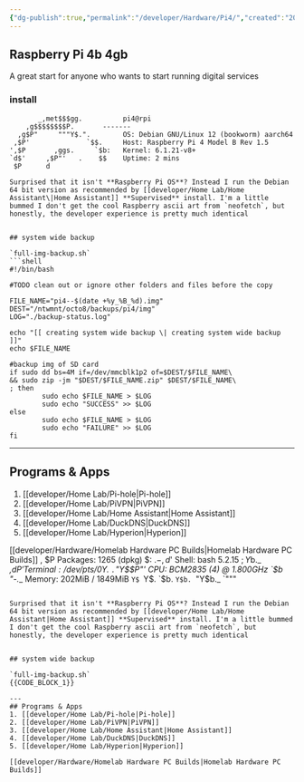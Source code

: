 ```yaml
---
{"dg-publish":true,"permalink":"/developer/Hardware/Pi4/","created":"2024-02-29T22:19:55.886-06:00","updated":"2024-07-07T22:06:11.447-05:00"}
---
```



## Raspberry Pi 4b 4gb

A great start for anyone who wants to start running digital services

### install
```shell
       _,met$$$gg.          pi4@rpi
    ,g$$$$$$$$P.       -------
  ,g$P"     """Y$.".        OS: Debian GNU/Linux 12 (bookworm) aarch64
 ,$P'              `$$.     Host: Raspberry Pi 4 Model B Rev 1.5
',$P       ,ggs.     `$b:   Kernel: 6.1.21-v8+
`d$'     ,$P"'   .    $$    Uptime: 2 mins
 $P      d

Surprised that it isn't **Raspberry Pi OS**? Instead I run the Debian 64 bit version as recommended by [[developer/Home Lab/Home Assistant\|Home Assistant]] **Supervised** install. I'm a little bummed I don't get the cool Raspberry ascii art from `neofetch`, but honestly, the developer experience is pretty much identical 


## system wide backup

`full-img-backup.sh`
```shell
#!/bin/bash

#TODO clean out or ignore other folders and files before the copy

FILE_NAME="pi4--$(date +%y_%B_%d).img"
DEST="/ntwmnt/octo8/backups/pi4/img"
LOG="./backup-status.log"

echo "[[ creating system wide backup \| creating system wide backup ]]"
echo $FILE_NAME

#backup img of SD card
if sudo dd bs=4M if=/dev/mmcblk1p2 of=$DEST/$FILE_NAME\
&& sudo zip -jm "$DEST/$FILE_NAME.zip" $DEST/$FILE_NAME\
; then
        sudo echo $FILE_NAME > $LOG
        sudo echo "SUCCESS" >> $LOG
else
        sudo echo $FILE_NAME > $LOG
        sudo echo "FAILURE" >> $LOG
fi
```

---
## Programs & Apps
1. [[developer/Home Lab/Pi-hole\|Pi-hole]]
2. [[developer/Home Lab/PiVPN\|PiVPN]]
3. [[developer/Home Lab/Home Assistant\|Home Assistant]]
4. [[developer/Home Lab/DuckDNS\|DuckDNS]]
5. [[developer/Home Lab/Hyperion\|Hyperion]]

[[developer/Hardware/Homelab Hardware PC Builds\|Homelab Hardware PC Builds]]     ,    $P    Packages: 1265 (dpkg)
 $:      $.   -    ,d$'    Shell: bash 5.2.15
 $;      Y$b._   _,d$P'      Terminal: /dev/pts/0
 Y$.    `.`"Y$$P"'         CPU: BCM2835 (4) @ 1.800GHz
 `$b      "-.__              Memory: 202MiB / 1849MiB
  `Y$
   `Y$.
     `$b.
       `Y$b.
          `"Y$b._
              `"""
```

Surprised that it isn't **Raspberry Pi OS**? Instead I run the Debian 64 bit version as recommended by [[developer/Home Lab/Home Assistant|Home Assistant]] **Supervised** install. I'm a little bummed I don't get the cool Raspberry ascii art from `neofetch`, but honestly, the developer experience is pretty much identical 


## system wide backup

`full-img-backup.sh`
{{CODE_BLOCK_1}}

---
## Programs & Apps
1. [[developer/Home Lab/Pi-hole|Pi-hole]]
2. [[developer/Home Lab/PiVPN|PiVPN]]
3. [[developer/Home Lab/Home Assistant|Home Assistant]]
4. [[developer/Home Lab/DuckDNS|DuckDNS]]
5. [[developer/Home Lab/Hyperion|Hyperion]]

[[developer/Hardware/Homelab Hardware PC Builds|Homelab Hardware PC Builds]]